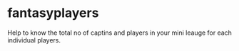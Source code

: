 # fantasyplayers
Help to know the total no of captins and players in your mini leauge for each individual players.
